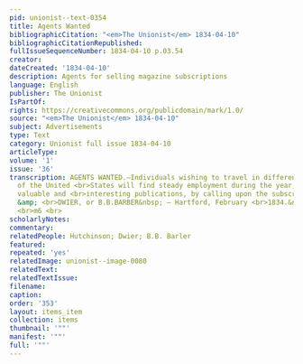 ```yaml
---
pid: unionist--text-0354
title: Agents Wanted
bibliographicCitation: "<em>The Unionist</em> 1834-04-10"
bibliographicCitationRepublished: 
fullIssueSequenceNumber: 1834-04-10 p.03.54
creator: 
dateCreated: '1834-04-10'
description: Agents for selling magazine subscriptions
language: English
publisher: The Unionist
IsPartOf: 
rights: https://creativecommons.org/publicdomain/mark/1.0/
source: "<em>The Unionist</em> 1834-04-10"
subject: Advertisements
type: Text
category: Unionist full issue 1834-04-10
articleType: 
volume: '1'
issue: '36'
transcription: AGENTS WANTED.—Individuals wishing to travel in different sections
  of the United <br>States will find steady employment during the year, circulating
  valuable and <br>interesting publications, by calling upon the subscribers, HUTCHINSON
  &amp; <br>DWIER, or B.B.BARBER&nbsp; – Hartford, February <br>1834.&nbsp;&nbsp;&nbsp;&nbsp;&nbsp;&nbsp;&nbsp;&nbsp;&nbsp;&nbsp;&nbsp;&nbsp;&nbsp;&nbsp;&nbsp;&nbsp;&nbsp;&nbsp;&nbsp;&nbsp;&nbsp;&nbsp;&nbsp;&nbsp;&nbsp;&nbsp;
  <br>m6 <br>
scholarlyNotes: 
commentary: 
relatedPeople: Hutchinson; Dwier; B.B. Barler
featured: 
repeated: 'yes'
relatedImage: unionist--image-0080
relatedText: 
relatedTextIssue: 
filename: 
caption: 
order: '353'
layout: items_item
collection: items
thumbnail: '""'
manifest: '""'
full: '""'
---
```

